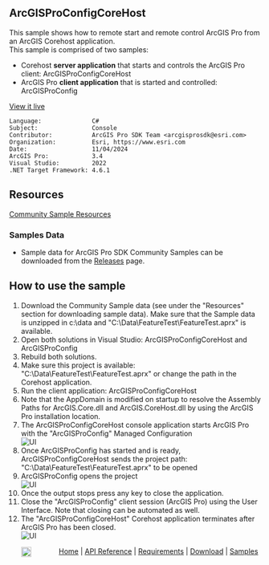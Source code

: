 ## ArcGISProConfigCoreHost

<!-- TODO: Write a brief abstract explaining this sample -->
This sample shows how to remote start and remote control ArcGIS Pro from an ArcGIS Corehost application.  
This sample is comprised of two samples:  
- Corehost **server application** that starts and controls the ArcGIS Pro client: ArcGISProConfigCoreHost  
- ArcGIS Pro **client application** that is started and controlled: ArcGISProConfig  
  


<a href="https://pro.arcgis.com/en/pro-app/sdk/" target="_blank">View it live</a>

<!-- TODO: Fill this section below with metadata about this sample-->
```
Language:              C#
Subject:               Console
Contributor:           ArcGIS Pro SDK Team <arcgisprosdk@esri.com>
Organization:          Esri, https://www.esri.com
Date:                  11/04/2024
ArcGIS Pro:            3.4
Visual Studio:         2022
.NET Target Framework: 4.6.1
```

## Resources

[Community Sample Resources](https://github.com/Esri/arcgis-pro-sdk-community-samples#resources)

### Samples Data

* Sample data for ArcGIS Pro SDK Community Samples can be downloaded from the [Releases](https://github.com/Esri/arcgis-pro-sdk-community-samples/releases) page.  

## How to use the sample
<!-- TODO: Explain how this sample can be used. To use images in this section, create the image file in your sample project's screenshots folder. Use relative url to link to this image using this syntax: ![My sample Image](FacePage/SampleImage.png) -->
1. Download the Community Sample data (see under the "Resources" section for downloading sample data).  Make sure that the Sample data is unzipped in c:\data and "C:\Data\FeatureTest\FeatureTest.aprx" is available.
2. Open both solutions in Visual Studio: ArcGISProConfigCoreHost and ArcGISProConfig  
3. Rebuild both solutions.  
4. Make sure this project is available: "C:\Data\FeatureTest\FeatureTest.aprx" or change the path in the Corehost application.  
5. Run the client application: ArcGISProConfigCoreHost  
6. Note that the AppDomain is modified on startup to resolve the Assembly Paths for ArcGIS.Core.dll and ArcGIS.CoreHost.dll by using the ArcGIS Pro installation location.  
7. The ArcGISProConfigCoreHost console application starts ArcGIS Pro with the "ArcGISProConfig" Managed Configuration  
![UI](Screenshots/Screen1.png)  
8. Once ArcGISProConfig has started and is ready, ArcGISProConfigCoreHost sends the project path: "C:\Data\FeatureTest\FeatureTest.aprx" to be opened  
9. ArcGISProConfig opens the project  
![UI](Screenshots/Screen2.png)  
10. Once the output stops press any key to close the application.    
11. Close the "ArcGISProConfig" client session (ArcGIS Pro) using the User Interface.  Note that closing can be automated as well.  
12. The "ArcGISProConfigCoreHost" Corehost application terminates after ArcGIS Pro has been closed.  
![UI](Screenshots/Screen3.png)  
  

<!-- End -->

&nbsp;&nbsp;&nbsp;&nbsp;&nbsp;&nbsp;<img src="https://esri.github.io/arcgis-pro-sdk/images/ArcGISPro.png"  alt="ArcGIS Pro SDK for Microsoft .NET Framework" height = "20" width = "20" align="top"  >
&nbsp;&nbsp;&nbsp;&nbsp;&nbsp;&nbsp;&nbsp;&nbsp;&nbsp;&nbsp;&nbsp;&nbsp;
[Home](https://github.com/Esri/arcgis-pro-sdk/wiki) | <a href="https://pro.arcgis.com/en/pro-app/latest/sdk/api-reference" target="_blank">API Reference</a> | [Requirements](https://github.com/Esri/arcgis-pro-sdk/wiki#requirements) | [Download](https://github.com/Esri/arcgis-pro-sdk/wiki#installing-arcgis-pro-sdk-for-net) | <a href="https://github.com/esri/arcgis-pro-sdk-community-samples" target="_blank">Samples</a>
